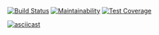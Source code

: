 [![Build Status](https://travis-ci.org/alekgit/backend-project-lvl3.svg?branch=master)](https://travis-ci.org/alekgit/backend-project-lvl3)
[![Maintainability](https://api.codeclimate.com/v1/badges/86b461c2e0f39e5532db/maintainability)](https://codeclimate.com/github/alekgit/backend-project-lvl3/maintainability)
[![Test Coverage](https://api.codeclimate.com/v1/badges/86b461c2e0f39e5532db/test_coverage)](https://codeclimate.com/github/alekgit/backend-project-lvl3/test_coverage)

[![asciicast](https://asciinema.org/a/Gwxm8DbpcBREHqj27UlqMqW8G.svg)](https://asciinema.org/a/Gwxm8DbpcBREHqj27UlqMqW8G)
